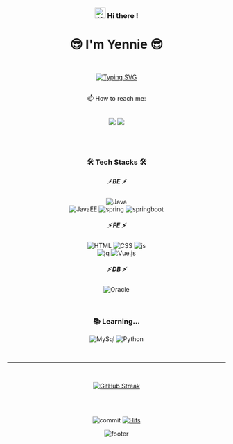 <div align="center">
<!--이모티콘: https://gist.github.com/rxaviers/7360908 -->  


### <img src="https://raw.githubusercontent.com/Tarikul-Islam-Anik/Animated-Fluent-Emojis/master/Emojis/Hand%20gestures/Hand%20with%20Fingers%20Splayed%20Light%20Skin%20Tone.png" alt="Hand with Fingers Splayed Light Skin Tone" width="25" height="25" /> Hi there !



# :sunglasses: I'm Yennie :sunglasses:
<br/>

<!--타이핑액션: https://readme-typing-svg.demolab.com/demo/ -->
[![Typing SVG](https://readme-typing-svg.demolab.com?font=Fira+Code&pause=1000&color=F7F7F7&center=true&vCenter=true&width=435&lines=%F0%9F%9A%80+A+beginner+Backend+developer+%F0%9F%9A%80;%F0%9F%92%BB+trying+to+study+everyday+%F0%9F%92%BB;%F0%9F%8C%B1+steadily+growing+%F0%9F%8C%B1)](https://git.io/typing-svg)


<br/>
📫 How to reach me:
<br/><br/>



<a href="https://intheham.tistory.com"><img src="https://img.shields.io/badge/Blog-FFDA78?style=for-the-badge&logo=Tistory&logoColor=000000&link=https://intheham.tistory.com"/></a>
<a href="mailto:choiyeah123@gmail.com"><img src="https://img.shields.io/badge/Gmail-D14836?style=for-the-badge&logo=Gmail&logoColor=white&link=choiyeah123@gmail.com"/></a>


<br/>



<br/>

### 🛠 Tech Stacks 🛠

##### ⚡ BE ⚡
![Java](https://img.shields.io/badge/Java-ED8B00?style=for-the-badge&logo=openjdk&logoColor=white)
<br/>
![JavaEE](https://img.shields.io/badge/Java%20EE-007396?style=for-the-badge&logo=openjdk&logoColor=white)
![spring](https://img.shields.io/badge/Spring-6DB33F?style=for-the-badge&logo=Spring&logoColor=white)
![springboot](https://img.shields.io/badge/SpringBoot-6DB33F?style=for-the-badge&logo=SpringBoot&logoColor=white)

##### ⚡ FE ⚡
![HTML](https://img.shields.io/badge/html5-E34F26?style=for-the-badge&logo=html5&logoColor=white)
![CSS](https://img.shields.io/badge/css-1572B6?style=for-the-badge&logo=css3&logoColor=white)
![js](https://img.shields.io/badge/JavaScript-F7DF1E?style=for-the-badge&logo=JavaScript&logoColor=white)
<br/>
![jq](https://img.shields.io/badge/jQuery-0769AD?style=for-the-badge&logo=jquery&logoColor=white)
![Vue.js](https://img.shields.io/badge/Vue.js-35495E?style=for-the-badge&logo=vue.js&logoColor=4FC08D)

##### ⚡ DB ⚡
![Oracle](https://img.shields.io/badge/Oracle-F80000?style=for-the-badge&logo=Oracle&logoColor=white)

<br/>

### 📚 Learning...
![MySql](https://img.shields.io/badge/MySQL-005C84?style=for-the-badge&logo=mysql&logoColor=white)
![Python](https://img.shields.io/badge/Python-3776AB?style=for-the-badge&logo=python&logoColor=white)

<br/>

---

<br/>

[![GitHub Streak](https://streak-stats.demolab.com?user=yenniechoi&theme=transparent&border_radius=30&mode=weekly)](https://git.io/streak-stats)

<br/>

<!-- https://h-owo-ld.tistory.com/264 -->
<!-- https://github.com/yoshi389111/github-profile-3d-contrib#step-4-add-image-to-readmemd -->
<!-- ![Git3d](./profile-3d-contrib/profile-green-animate.svg) -->
<br/>

<!-- ![Top Langs](https://github-readme-stats.vercel.app/api/top-langs/?username=yenniechoi&layout=compact) -->

![commit](https://img.shields.io/github/last-commit/yenniechoi/Algorithm.svg)
[![Hits](https://hits.seeyoufarm.com/api/count/incr/badge.svg?url=https%3A%2F%2Fgithub.com%2Fyenniechoi%2Fhit-counter&count_bg=%2379C83D&title_bg=%23555555&icon=&icon_color=%23E7E7E7&title=hits&edge_flat=false)](https://hits.seeyoufarm.com)


<!-- https://github.com/kyechan99/capsule-render -->
![footer](https://capsule-render.vercel.app/api?type=waving&color=0:ace0f9,100:fff1eb&height=100&section=footer&reversal=true&text=&fontColor=ffffff&fontSize=20&fontAlignY=42)
</div>

<!--
**yenniechoi/yenniechoi** is a ✨ _special_ ✨ repository because its `README.md` (this file) appears on your GitHub profile.

Here are some ideas to get you started:

- 🔭 I’m currently working on ...
- 🌱 I’m currently learning ...
- 👯 I’m looking to collaborate on ...
- 🤔 I’m looking for help with ...
- 💬 Ask me about ...
- 📫 How to reach me: ...
- 😄 Pronouns: ...
- ⚡ Fun fact: ...
-->
